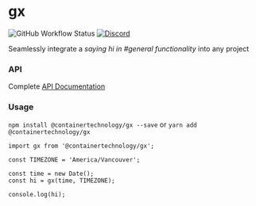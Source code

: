 # gx
![GitHub Workflow Status](https://img.shields.io/github/workflow/status/container-technology/gx/Deploy)
[![Discord](https://img.shields.io/discord/932647002368516118)](https://discord.gg/JqM8hm88st)

Seamlessly integrate a *saying hi in #general functionality* into any project

### API
Complete [API Documentation](https://container-technology.github.io/gx/)

### Usage

`npm install @containertechnology/gx --save` or `yarn add @containertechnology/gx`

```
import gx from '@containertechnology/gx';

const TIMEZONE = 'America/Vancouver';

const time = new Date();
const hi = gx(time, TIMEZONE);

console.log(hi);
```

